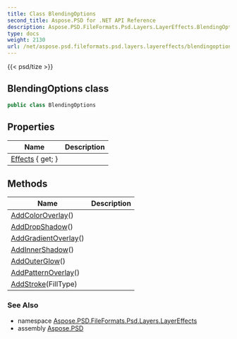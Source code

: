 ```yaml
---
title: Class BlendingOptions
second_title: Aspose.PSD for .NET API Reference
description: Aspose.PSD.FileFormats.Psd.Layers.LayerEffects.BlendingOptions class. 
type: docs
weight: 2130
url: /net/aspose.psd.fileformats.psd.layers.layereffects/blendingoptions/
---
```

{{< psd/tize >}}
## BlendingOptions class

```csharp
public class BlendingOptions
```

## Properties

| Name | Description |
| --- | --- |
| [Effects](../../aspose.psd.fileformats.psd.layers.layereffects/blendingoptions/effects/) { get; } |  |

## Methods

| Name | Description |
| --- | --- |
| [AddColorOverlay](../../aspose.psd.fileformats.psd.layers.layereffects/blendingoptions/addcoloroverlay/)() |  |
| [AddDropShadow](../../aspose.psd.fileformats.psd.layers.layereffects/blendingoptions/adddropshadow/)() |  |
| [AddGradientOverlay](../../aspose.psd.fileformats.psd.layers.layereffects/blendingoptions/addgradientoverlay/)() |  |
| [AddInnerShadow](../../aspose.psd.fileformats.psd.layers.layereffects/blendingoptions/addinnershadow/)() |  |
| [AddOuterGlow](../../aspose.psd.fileformats.psd.layers.layereffects/blendingoptions/addouterglow/)() |  |
| [AddPatternOverlay](../../aspose.psd.fileformats.psd.layers.layereffects/blendingoptions/addpatternoverlay/)() |  |
| [AddStroke](../../aspose.psd.fileformats.psd.layers.layereffects/blendingoptions/addstroke/)(FillType) |  |

### See Also

* namespace [Aspose.PSD.FileFormats.Psd.Layers.LayerEffects](../../aspose.psd.fileformats.psd.layers.layereffects/)
* assembly [Aspose.PSD](../../)


